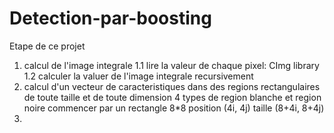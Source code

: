 # Detection-par-boosting

Etape de ce projet
1. calcul de l'image integrale
  1.1 lire la valeur de chaque pixel: CImg library 
  1.2 calculer la valuer de l'image integrale recursivement
2. calcul d'un vecteur de caracteristiques dans des regions rectangulaires de toute taille et de toute dimension
  4 types de region blanche et region noire
  commencer par un rectangle 8*8
  position (4i, 4j)
  taille (8+4i, 8+4j)
3. 
